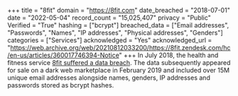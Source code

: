 +++
title = "8fit"
domain = "https://8fit.com"
date_breached = "2018-07-01"
date = "2022-05-04"
record_count = "15,025,407"
privacy = "Public"
Verified = "True"
hashing = ["bcrypt"]
breached_data = ["Email addresses", "Passwords", "Names", "IP addresses", "Physical addresses", "Genders"]
categories = ["Services"]
acknowledged = "Yes"
acknowledged_url = "https://web.archive.org/web/20210812033200/https://8fit.zendesk.com/hc/en-us/articles/360017746394-Notice"
+++
In July 2018, the health and fitness service <a href="https://8fit.zendesk.com/hc/en-us/articles/360017746394-Notice" target="_blank" rel="noopener">8fit suffered a data breach</a>. The data subsequently appeared for sale on a dark web marketplace in February 2019 and included over 15M unique email addresses alongside names, genders, IP addresses and passwords stored as bcrypt hashes.

